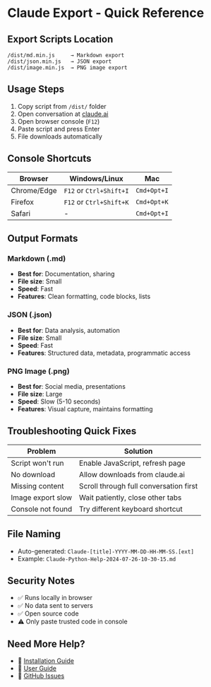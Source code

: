 # Claude Export - Quick Reference

## Export Scripts Location
```
/dist/md.min.js     → Markdown export
/dist/json.min.js   → JSON export  
/dist/image.min.js  → PNG image export
```

## Usage Steps
1. Copy script from `/dist/` folder
2. Open conversation at [claude.ai](https://claude.ai)
3. Open browser console (`F12`)
4. Paste script and press Enter
5. File downloads automatically

## Console Shortcuts
| Browser | Windows/Linux | Mac |
|---------|---------------|-----|
| Chrome/Edge | `F12` or `Ctrl+Shift+I` | `Cmd+Opt+I` |
| Firefox | `F12` or `Ctrl+Shift+K` | `Cmd+Opt+K` |
| Safari | - | `Cmd+Opt+I` |

## Output Formats

### Markdown (.md)
- **Best for**: Documentation, sharing
- **File size**: Small
- **Speed**: Fast
- **Features**: Clean formatting, code blocks, lists

### JSON (.json)
- **Best for**: Data analysis, automation
- **File size**: Small
- **Speed**: Fast
- **Features**: Structured data, metadata, programmatic access

### PNG Image (.png)
- **Best for**: Social media, presentations
- **File size**: Large
- **Speed**: Slow (5-10 seconds)
- **Features**: Visual capture, maintains formatting

## Troubleshooting Quick Fixes

| Problem | Solution |
|---------|----------|
| Script won't run | Enable JavaScript, refresh page |
| No download | Allow downloads from claude.ai |
| Missing content | Scroll through full conversation first |
| Image export slow | Wait patiently, close other tabs |
| Console not found | Try different keyboard shortcut |

## File Naming
- Auto-generated: `Claude-[title]-YYYY-MM-DD-HH-MM-SS.[ext]`
- Example: `Claude-Python-Help-2024-07-26-10-30-15.md`

## Security Notes
- ✅ Runs locally in browser
- ✅ No data sent to servers
- ✅ Open source code
- ⚠️ Only paste trusted code in console

## Need More Help?
- 📖 [Installation Guide](./INSTALLATION.md)
- 👤 [User Guide](./USER_GUIDE.md)
- 🐛 [GitHub Issues](https://github.com/ryanschiang/claude-export/issues)
